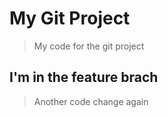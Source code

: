 # My Git Project

> My code for the git project

## I'm in the feature brach

> Another code change again
